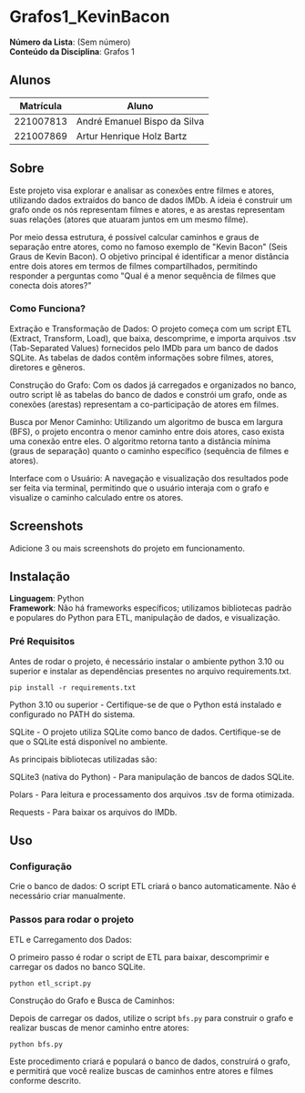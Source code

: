 # Grafos1_KevinBacon

**Número da Lista**: (Sem número)<br>
**Conteúdo da Disciplina**: Grafos 1<br>

## Alunos
| Matrícula | Aluno                        |
|-----------|------------------------------|
| 221007813 | André Emanuel Bispo da Silva |
| 221007869 | Artur Henrique Holz Bartz    |

## Sobre
Este projeto visa explorar e analisar as conexões entre filmes e atores, utilizando dados extraídos do banco de dados IMDb. A ideia é construir um grafo onde os nós representam filmes e atores, e as arestas representam suas relações (atores que atuaram juntos em um mesmo filme).

Por meio dessa estrutura, é possível calcular caminhos e graus de separação entre atores, como no famoso exemplo de "Kevin Bacon" (Seis Graus de Kevin Bacon). O objetivo principal é identificar a menor distância entre dois atores em termos de filmes compartilhados, permitindo responder a perguntas como "Qual é a menor sequência de filmes que conecta dois atores?"

### Como Funciona?
Extração e Transformação de Dados: O projeto começa com um script ETL (Extract, Transform, Load), que baixa, descomprime, e importa arquivos .tsv (Tab-Separated Values) fornecidos pelo IMDb para um banco de dados SQLite. As tabelas de dados contêm informações sobre filmes, atores, diretores e gêneros.

Construção do Grafo: Com os dados já carregados e organizados no banco, outro script lê as tabelas do banco de dados e constrói um grafo, onde as conexões (arestas) representam a co-participação de atores em filmes.

Busca por Menor Caminho: Utilizando um algoritmo de busca em largura (BFS), o projeto encontra o menor caminho entre dois atores, caso exista uma conexão entre eles. O algoritmo retorna tanto a distância mínima (graus de separação) quanto o caminho específico (sequência de filmes e atores).

Interface com o Usuário: A navegação e visualização dos resultados pode ser feita via terminal, permitindo que o usuário interaja com o grafo e visualize o caminho calculado entre os atores.

## Screenshots
Adicione 3 ou mais screenshots do projeto em funcionamento.

## Instalação
**Linguagem**: Python  
**Framework**: Não há frameworks específicos; utilizamos bibliotecas padrão e populares do Python para ETL, manipulação de dados, e visualização.

### Pré Requisitos
Antes de rodar o projeto, é necessário instalar o ambiente python 3.10 ou superior e instalar as dependências presentes no arquivo requirements.txt.

```shell
pip install -r requirements.txt
```

Python 3.10 ou superior - Certifique-se de que o Python está instalado e configurado no PATH do sistema.

SQLite - O projeto utiliza SQLite como banco de dados. Certifique-se de que o SQLite está disponível no ambiente.

As principais bibliotecas utilizadas são:

SQLite3 (nativa do Python) - Para manipulação de bancos de dados SQLite.

Polars - Para leitura e processamento dos arquivos .tsv de forma otimizada.

Requests - Para baixar os arquivos do IMDb.

## Uso

### Configuração
Crie o banco de dados: O script ETL criará o banco automaticamente. Não é necessário criar manualmente.

### Passos para rodar o projeto
ETL e Carregamento dos Dados:

O primeiro passo é rodar o script de ETL para baixar, descomprimir e carregar os dados no banco SQLite.

```shell
python etl_script.py
```

Construção do Grafo e Busca de Caminhos:

Depois de carregar os dados, utilize o script ```bfs.py``` para construir o grafo e realizar buscas de menor caminho entre atores:

```shell
python bfs.py
```

Este procedimento criará e populará o banco de dados, construirá o grafo, e permitirá que você realize buscas de caminhos entre atores e filmes conforme descrito.





